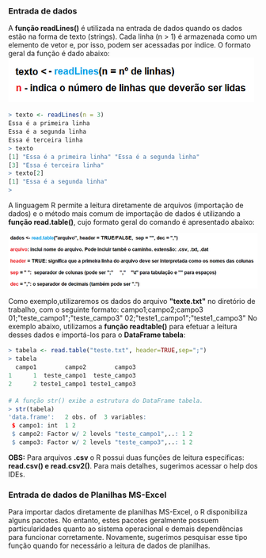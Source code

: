 ### Entrada de dados

A **função readLines()** é utilizada na entrada de dados quando os dados estão na forma de texto (strings). Cada linha (n > 1) é armazenada como um elemento de vetor e, por isso, podem ser acessadas por índice. O formato geral da função é dado abaixo: <br>
![excecao](/markdowns/imagens/readlines.png)
``` R
> texto <- readLines(n = 3)
Essa é a primeira linha
Essa é a segunda linha
Essa é terceira linha
> texto
[1] "Essa é a primeira linha" "Essa é a segunda linha" 
[3] "Essa é terceira linha"  
> texto[2]
[1] "Essa é a segunda linha"
> 
```

A linguagem R permite a leitura diretamente de arquivos (importação de dados) e o método mais comum de importação de dados é utilizando a **função read.table()**, cujo formato geral do comando é apresentado abaixo:<br>

![excecao](/markdowns/imagens/readtable.png)


Como exemplo,utilizaremos os dados do arquivo **"texte.txt"** no diretório de trabalho, com o seguinte formato:
campo1;campo2;campo3
01;"teste_campo1";"teste_campo3"
02;"teste1_campo1";"teste1_campo3"
No exemplo abaixo, utilizamos a **função readtable()** para efetuar a leitura desses dados e importá-los para o **DataFrame tabela**:
``` R
> tabela <- read.table("teste.txt", header=TRUE,sep=";")
> tabela
  campo1        campo2        campo3
1      1  teste_campo1  teste_campo3
2      2 teste1_campo1 teste1_campo3

# A função str() exibe a estrutura do DataFrame tabela.
> str(tabela)
'data.frame':	2 obs. of  3 variables:
 $ campo1: int  1 2
 $ campo2: Factor w/ 2 levels "teste_campo1",..: 1 2
 $ campo3: Factor w/ 2 levels "teste_campo3",..: 1 2
```
**OBS:** Para arquivos **.csv** o R possui duas funções de leitura específicas: **read.csv() e read.csv2()**. Para mais detalhes, sugerimos acessar o help dos IDEs.

### Entrada de dados de Planilhas MS-Excel

Para importar dados diretamente de planilhas MS-Excel, o R disponibiliza alguns pacotes. No entanto, estes pacotes geralmente possuem particularidades quanto ao sistema operacional e demais dependências para funcionar corretamente. Novamente, sugerimos pesquisar esse tipo função quando for necessário a leitura de dados de planilhas. 


